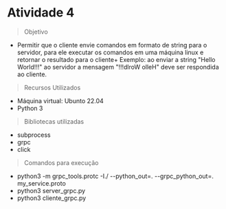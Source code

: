 <h1> Atividade 4</h1>


>Objetivo 
+ Permitir que o cliente envie comandos em formato de string para o servidor, para ele executar os comandos em uma máquina linux e retornar o resultado para o cliente+ Exemplo: ao enviar a string "Hello World!!!" ao servidor a mensagem "!!!dlroW olleH" deve ser respondida ao cliente.


> Recursos Utilizados 
+ Máquina virtual: Ubunto 22.04
+ Python 3

> Bibliotecas utilizadas 
+ subprocess
+ grpc
+ click

> Comandos para execução
+ python3 -m grpc_tools.protc -I./ --python_out=. --grpc_python_out=. my_service.proto
+ python3 server_grpc.py
+ python3 cliente_grpc.py
